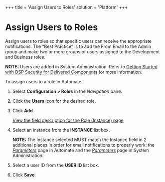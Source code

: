 +++
title = 'Assign Users to Roles'
solution = 'Platform'
+++

# Assign Users to Roles

Assign users to roles so that specific users can receive the appropriate
notifications. The “Best Practice” is to add the From Email to the Admin
group and make two or more groups of users assigned to the Development
and Business roles.

**NOTE:** Users are added in System Administration. Refer to [Getting
Started with DSP Security for Delivered
Components](../../Sys_Admin/Use_Cases/GettingStartedwDSPSecurityDlvrdComps)
for more information.

To assign users to a role in Automate:

1.  Select **Configuration \> Roles** in the *Navigation* pane.

2.  Click the **Users** icon for the desired role.

3.  Click **Add**.
    
    [View the field description for the Role (Instance)
    page](../Page_Desc/Role_Instance)

4.  Select an instance from the **INSTANCE** list box.
    
    **NOTE:** The Instance selected MUST match the Instance field in 2
    additional places in order for email notifications to properly work:
    the *[Parameters](../Page_Desc/Parameters)* page in Automate and
    the
    *[Parameters](../../Sys_Admin/Page_Desc/Parameters_All_TabsSysAdmin)*
    page in System Administration.

5.  Select a user ID from the **USER ID** list box.

6.  Click **Save**.
